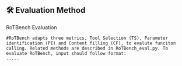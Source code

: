 ## 🛠️ Evaluation Method

RoTBench Evaluation
```
#RoTBench adapts three metrics, Tool Selection (TS), Parameter identification (PI) and Content filling (CF), to evalute funciton calling. Related methods are described in RoTBench_eval.py. To evaluate RoTBench, input should follow format:
.....
```
